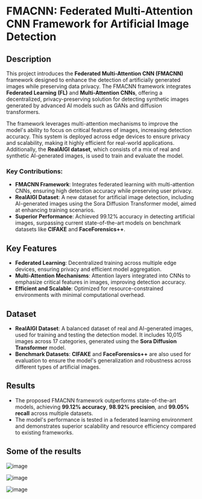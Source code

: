 # FMACNN: Federated Multi-Attention CNN Framework for Artificial Image Detection

## Description

This project introduces the **Federated Multi-Attention CNN (FMACNN)** framework designed to enhance the detection of artificially generated images while preserving data privacy. The FMACNN framework integrates **Federated Learning (FL)** and **Multi-Attention CNNs**, offering a decentralized, privacy-preserving solution for detecting synthetic images generated by advanced AI models such as GANs and diffusion transformers.

The framework leverages multi-attention mechanisms to improve the model's ability to focus on critical features of images, increasing detection accuracy. This system is deployed across edge devices to ensure privacy and scalability, making it highly efficient for real-world applications. Additionally, the **RealAIGI dataset**, which consists of a mix of real and synthetic AI-generated images, is used to train and evaluate the model.

### Key Contributions:
- **FMACNN Framework**: Integrates federated learning with multi-attention CNNs, ensuring high detection accuracy while preserving user privacy.
- **RealAIGI Dataset**: A new dataset for artificial image detection, including AI-generated images using the Sora Diffusion Transformer model, aimed at enhancing training scenarios.
- **Superior Performance**: Achieved 99.12% accuracy in detecting artificial images, surpassing current state-of-the-art models on benchmark datasets like **CIFAKE** and **FaceForensics++**.

## Key Features
- **Federated Learning**: Decentralized training across multiple edge devices, ensuring privacy and efficient model aggregation.
- **Multi-Attention Mechanisms**: Attention layers integrated into CNNs to emphasize critical features in images, improving detection accuracy.
- **Efficient and Scalable**: Optimized for resource-constrained environments with minimal computational overhead.

## Dataset

- **RealAIGI Dataset**: A balanced dataset of real and AI-generated images, used for training and testing the detection model. It includes 10,015 images across 17 categories, generated using the **Sora Diffusion Transformer** model.
- **Benchmark Datasets**: **CIFAKE** and **FaceForensics++** are also used for evaluation to ensure the model's generalization and robustness across different types of artificial images.

## Results

- The proposed FMACNN framework outperforms state-of-the-art models, achieving **99.12% accuracy**, **98.92% precision**, and **99.05% recall** across multiple datasets.
- The model's performance is tested in a federated learning environment and demonstrates superior scalability and resource efficiency compared to existing frameworks.

## Some of the results

![image](https://github.com/user-attachments/assets/13f6e507-cc62-41e6-8494-e099b86d5109)

![image](https://github.com/user-attachments/assets/2b5556f4-a42a-49aa-9128-96d292d1f3d3)

![image](https://github.com/user-attachments/assets/4cb3f085-0ed8-4126-8cc0-5a8ab95ee4cd)

